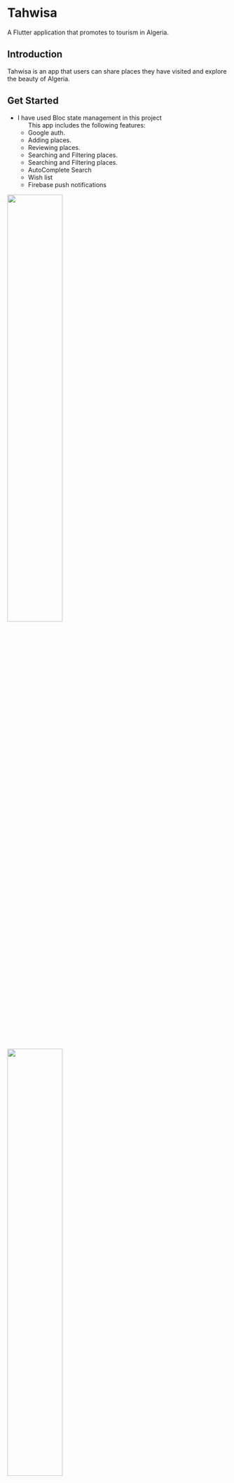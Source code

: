 # Tahwisa

A Flutter application that promotes to tourism in Algeria.

## Introduction

Tahwisa is an app that users can share places they have visited and explore the beauty of Algeria.


## Get Started
 
- I have used Bloc state management in this project
  <ul>
  This app includes the following features:
  <li>
   Google auth.
  </li>
  <li>
   Adding places.
  </li>
   <li>
   Reviewing places.
  </li>
  <li>
   Searching and Filtering places.
  </li>
  <li>
   Searching and Filtering places.
  </li>
  <li>
   AutoComplete Search
  </li>
  <li>
   Wish list
  </li>
  <li>
   Firebase push notifications
  </li>
  </ul>
<img src="https://res.cloudinary.com/dtvc2pr8i/image/upload/v1647300288/Web_1280_1_g81ksx.png" height="50%" width="50%">
<img src="https://res.cloudinary.com/dtvc2pr8i/image/upload/v1647300289/Web_1280_2_xj3dqs.png" height="50%" width="50%">
<img src="https://res.cloudinary.com/dtvc2pr8i/image/upload/v1647300287/Web_1280_4_pgvwez.png" height="50%" width="50%">
<img src="https://res.cloudinary.com/dtvc2pr8i/image/upload/v1647300287/Web_1280_3_l48aql.png" height="50%" width="50%">